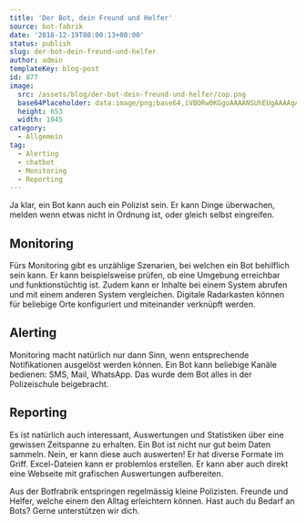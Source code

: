```yaml
---
title: 'Der Bot, dein Freund und Helfer'
source: bot-fabrik
date: '2018-12-19T08:00:13+00:00'
status: publish
slug: der-bot-dein-freund-und-helfer
author: admin
templateKey: blog-post
id: 877
image:
  src: /assets/blog/der-bot-dein-freund-und-helfer/cop.png
  base64Placeholder: data:image/png;base64,iVBORw0KGgoAAAANSUhEUgAAAAgAAAAFCAIAAAD38zoCAAAACXBIWXMAAAsTAAALEwEAmpwYAAAAiElEQVR4nAF9AIL/AJebrYaKnm1qdktNYCouQV1YY2lmb29xfwDExMqysLmOjZU4QVd9gpCtp62vp6eEeYAAtLO7aIOBXXJ6mJqliZGf2+Hlp6WqYWJ2AGhufgAnMxcyQT5laRdAUz92cldqk11hegBxZ3cmJ0IAACNuiJH///94kp0ABFJ6gaBJfTgNjt/xrAAAAABJRU5ErkJggg==
  height: 653
  width: 1045
category:
  - Allgemein
tag:
  - Alerting
  - chatbot
  - Monitoring
  - Reporting
---
```


Ja klar, ein Bot kann auch ein Polizist sein. Er kann Dinge überwachen, melden wenn etwas nicht in Ordnung ist, oder gleich selbst eingreifen.

## Monitoring

Fürs Monitoring gibt es unzählige Szenarien, bei welchen ein Bot behilflich sein kann. Er kann beispielsweise prüfen, ob eine Umgebung erreichbar und funktionstüchtig ist. Zudem kann er Inhalte bei einem System abrufen und mit einem anderen System vergleichen. Digitale Radarkasten können für beliebige Orte konfiguriert und miteinander verknüpft werden.

## Alerting

Monitoring macht natürlich nur dann Sinn, wenn entsprechende Notifikationen ausgelöst werden können. Ein Bot kann beliebige Kanäle bedienen: SMS, Mail, WhatsApp. Das wurde dem Bot alles in der Polizeischule beigebracht.

## Reporting

Es ist natürlich auch interessant, Auswertungen und Statistiken über eine gewissen Zeitspanne zu erhalten. Ein Bot ist nicht nur gut beim Daten sammeln. Nein, er kann diese auch auswerten! Er hat diverse Formate im Griff. Excel-Dateien kann er problemlos erstellen. Er kann aber auch direkt eine Webseite mit grafischen Auswertungen aufbereiten.

Aus der Botfrabrik entspringen regelmässig kleine Polizisten. Freunde und Helfer, welche einem den Alltag erleichtern können. Hast auch du Bedarf an Bots? Gerne unterstützen wir dich.
